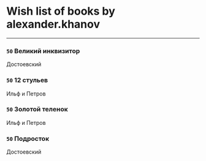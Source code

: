 # Wish list of books by alexander.khanov
---

### `50` Великий инквизитор
Достоевский

### `50` 12 стульев
Ильф и Петров

### `50` Золотой теленок
Ильф и Петров

### `50` Подросток
Достоевский

